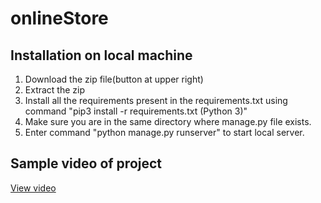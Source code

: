 # onlineStore
## Installation on local machine
1. Download the zip file(button at upper right)
2. Extract the zip
3. Install all the requirements present in the requirements.txt using command "pip3 install -r requirements.txt (Python 3)"
4. Make sure you are in the same directory where manage.py file exists.
5. Enter command "python manage.py runserver" to start local server.

## Sample video of project
[View video](https://drive.google.com/file/d/18oY2s85VbPdj0GC0w0dyOqlaAwH0QOj_/view?usp=sharing)
